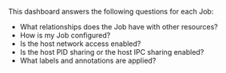 This dashboard answers the following questions for each Job:

- What relationships does the Job have with other resources?
- How is my Job configured?
- Is the host network access enabled?
- Is the host PID sharing or the host IPC sharing enabled?
- What labels and annotations are applied?
